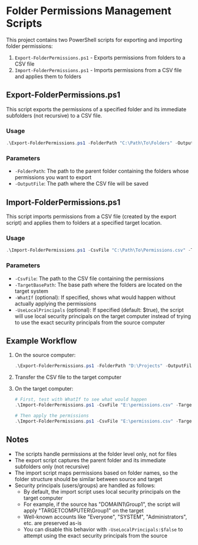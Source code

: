 # Folder Permissions Management Scripts

This project contains two PowerShell scripts for exporting and importing folder permissions:

1. `Export-FolderPermissions.ps1` - Exports permissions from folders to a CSV file
2. `Import-FolderPermissions.ps1` - Imports permissions from a CSV file and applies them to folders

## Export-FolderPermissions.ps1

This script exports the permissions of a specified folder and its immediate subfolders (not recursive) to a CSV file.

### Usage

```powershell
.\Export-FolderPermissions.ps1 -FolderPath "C:\Path\To\Folders" -OutputFile "C:\Path\To\Output.csv"
```

### Parameters

- `-FolderPath`: The path to the parent folder containing the folders whose permissions you want to export
- `-OutputFile`: The path where the CSV file will be saved

## Import-FolderPermissions.ps1

This script imports permissions from a CSV file (created by the export script) and applies them to folders at a specified target location.

### Usage

```powershell
.\Import-FolderPermissions.ps1 -CsvFile "C:\Path\To\Permissions.csv" -TargetBasePath "C:\Target\Path"
```

### Parameters

- `-CsvFile`: The path to the CSV file containing the permissions
- `-TargetBasePath`: The base path where the folders are located on the target system
- `-WhatIf` (optional): If specified, shows what would happen without actually applying the permissions
- `-UseLocalPrincipals` (optional): If specified (default: $true), the script will use local security principals on the target computer instead of trying to use the exact security principals from the source computer

## Example Workflow

1. On the source computer:
   ```powershell
   .\Export-FolderPermissions.ps1 -FolderPath "D:\Projects" -OutputFile "D:\permissions.csv"
   ```

2. Transfer the CSV file to the target computer

3. On the target computer:
   ```powershell
   # First, test with WhatIf to see what would happen
   .\Import-FolderPermissions.ps1 -CsvFile "E:\permissions.csv" -TargetBasePath "E:\Projects" -WhatIf
   
   # Then apply the permissions
   .\Import-FolderPermissions.ps1 -CsvFile "E:\permissions.csv" -TargetBasePath "E:\Projects"
   ```

## Notes

- The scripts handle permissions at the folder level only, not for files
- The export script captures the parent folder and its immediate subfolders only (not recursive)
- The import script maps permissions based on folder names, so the folder structure should be similar between source and target
- Security principals (users/groups) are handled as follows:
  - By default, the import script uses local security principals on the target computer
  - For example, if the source has "DOMAIN1\Group1", the script will apply "TARGETCOMPUTER\Group1" on the target
  - Well-known accounts like "Everyone", "SYSTEM", "Administrators", etc. are preserved as-is
  - You can disable this behavior with `-UseLocalPrincipals:$false` to attempt using the exact security principals from the source
